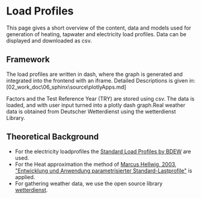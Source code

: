 # Load Profiles

This page gives a short overview of the content, data and models used for generation of heating, tapwater and electricity load profiles. Data can be displayed and downloaded as csv.

## Framework 

The load profiles are written in dash, where the graph is generated and integrated into the frontend with an iframe. Detailed Descriptions is given in: [02_work_doc\06_sphinx\source\plotlyApps.md] 

Factors and the Test Reference Year (TRY) are stored using csv. The data is loaded, and with user input turned into a plotly dash graph.Real weather data is obtained from Deutscher Wetterdienst using the wetterdienst Library. 

## Theoretical Background 

- For the electricity loadprofiles the [Standard Load Profiles by BDEW](https://www.bdew.de/energie/standardlastprofile-strom/) are used. 
- For the Heat approximation the method of [Marcus Hellwig, 2003, "Entwicklung und Anwendung parametrisierter Standard-Lastprofile"](https://mediatum.ub.tum.de/download/601557/601557.pdf) is applied. 
- For gathering weather data, we use the open source library [wetterdienst](https://github.com/earthobservations/wetterdienst).
